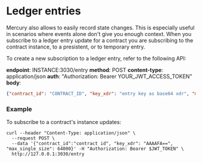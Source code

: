 # Ledger entries

Mercury also allows to easily record state changes. This is especially useful in scenarios where
events alone don't give you enough context. When you subscribe to a ledger entry update for a contract
you are subscribing to the contract instance, to a presistent, or to temporary entry.


To create a new subscription to a ledger entry, refer to the following API:

**endpoint**: INSTANCE:3030/entry
**method**: POST
**content-type**: application/json
**auth**: "Authorization: Bearer YOUR_JWT_ACCESS_TOKEN"
**body**:

```json
{"contract_id": "CONTRACT_ID", "key_xdr": "entry key as base64 xdr", "max_entry_size": "MAX_ENTRY_BYTE_SIZE as integer"}
```

### Example

To subscribe to a contract's instance updates:

```
curl --header "Content-Type: application/json" \
  --request POST \
  --data '{"contract_id":"contract id", "key_xdr": "AAAAFA==", "max_single_size": 64000}' -H "Authorization: Bearer $JWT_TOKEN" \
  http://127.0.0.1:3030/entry
```
